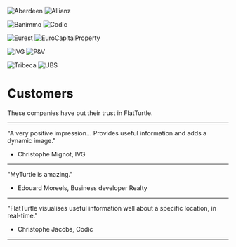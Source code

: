 <div class="row">
<div class="col-md-6">

![Aberdeen](https://img.flatturtle.com/flatturtle.com/customers/aberdeen.jpg)
![Allianz](https://img.flatturtle.com/flatturtle.com/customers/allianz.jpg)

![Banimmo](https://img.flatturtle.com/flatturtle.com/customers/banimmo.jpg)
![Codic](https://img.flatturtle.com/flatturtle.com/customers/codic.jpg)

![Eurest](https://img.flatturtle.com/flatturtle.com/customers/eurest.jpg)
![EuroCapitalProperty](https://img.flatturtle.com/flatturtle.com/customers/eurocapitalproperty.jpg)

![IVG](https://img.flatturtle.com/flatturtle.com/customers/ivg.jpg)
![P&V](https://img.flatturtle.com/flatturtle.com/customers/pv.jpg)

![Tribeca](https://img.flatturtle.com/flatturtle.com/customers/tribeca.jpg)
![UBS](https://img.flatturtle.com/flatturtle.com/customers/ubs.jpg)


</div>
<div class="col-md-6">

Customers
==============

These companies have put their trust in FlatTurtle.

***

"A very positive impression... Provides useful information and adds a dynamic image."
- Christophe Mignot, IVG

***

"MyTurtle is amazing."
- Edouard Moreels, Business developer Realty

***

"FlatTurtle visualises useful information well about a specific location, in real-time."
- Christophe Jacobs, Codic

***

</div>
</div>
